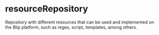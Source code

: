 # resourceRepository
Repository with different resources that can be used and implemented on the Blip platform, such as regex, script, templates, among others.

